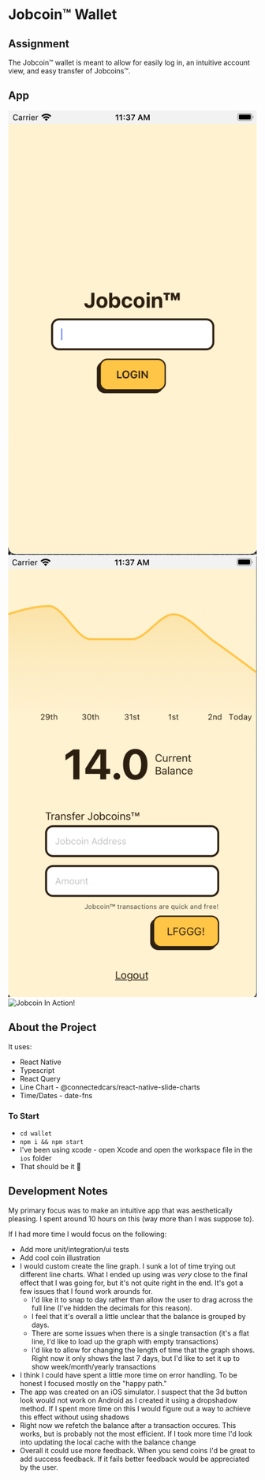# Jobcoin™ Wallet

## Assignment

The Jobcoin™ wallet is meant to allow for easily log in, an intuitive account view, and easy transfer of Jobcoins™.

## App

![Jobcoin Sign In Screen](assets/Jobcoin_SignIn.png)
![Jobcoin Account Screen](assets/Jobcoin_AccountScreen.png)
![Jobcoin In Action!](assets/Jobcoin_01_sm.gif)

## About the Project

It uses:

- React Native
- Typescript
- React Query
- Line Chart - @connectedcars/react-native-slide-charts
- Time/Dates - date-fns

### To Start

- `cd wallet`
- `npm i && npm start`
- I've been using xcode - open Xcode and open the workspace file in the `ios` folder
- That should be it 🎉

## Development Notes

My primary focus was to make an intuitive app that was aesthetically pleasing. I spent around 10 hours on this (way more than I was suppose to).

If I had more time I would focus on the following:

- Add more unit/integration/ui tests
- Add cool coin illustration
- I would custom create the line graph. I sunk a lot of time trying out different line charts. What I ended up using was _very_ close to the final effect that I was going for, but it's not quite right in the end. It's got a few issues that I found work arounds for.
  - I'd like it to snap to day rather than allow the user to drag across the full line (I've hidden the decimals for this reason).
  - I feel that it's overall a little unclear that the balance is grouped by days.
  - There are some issues when there is a single transaction (it's a flat line, I'd like to load up the graph with empty transactions)
  - I'd like to allow for changing the length of time that the graph shows. Right now it only shows the last 7 days, but I'd like to set it up to show week/month/yearly transactions
- I think I could have spent a little more time on error handling. To be honest I focused mostly on the "happy path."
- The app was created on an iOS simulator. I suspect that the 3d button look would not work on Android as I created it using a dropshadow method. If I spent more time on this I would figure out a way to achieve this effect without using shadows
- Right now we refetch the balance after a transaction occures. This works, but is probably not the most efficient. If I took more time I'd look into updating the local cache with the balance change
- Overall it could use more feedback. When you send coins I'd be great to add success feedback. If it fails better feedback would be appreciated by the user.
